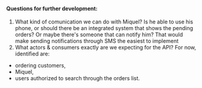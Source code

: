 #### Questions for further development:

1. What kind of comunication we can do with Miquel? Is he able to use his phone, or should there be an integrated system
   that shows the pending orders? Or maybe there's someone that can notify him? That would make sending notifications
   through SMS the easiest to implement
2. What actors & consumers exactly are we expecting for the API? For now, identified are:

- ordering customers,
- Miquel,
- users authorized to search through the orders list.
